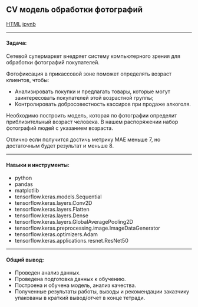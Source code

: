 ## 	CV модель обработки фотографий <br/>

[HTML](./CV.html)
[ipynb](./CV.ipynb)

***
#### Задача:

Сетевой супермаркет внедряет систему компьютерного зрения для обработки фотографий покупателей.

Фотофиксация в прикассовой зоне поможет определять возраст клиентов, чтобы:

- Анализировать покупки и предлагать товары, которые могут заинтересовать покупателей этой возрастной группы;
- Контролировать добросовестность кассиров при продаже алкоголя.
  
Необходимо построить модель, которая по фотографии определит приблизительный возраст человека. В нашем распоряжении набор фотографий людей с указанием возраста.

Отлично если получится достичь метрику MAE меньше 7, но достаточным будет результат и меньше 8.

***
#### Навыки и инструменты:

* python
* pandas
* matplotlib
* tensorflow.keras.models.Sequential
* tensorflow.keras.layers.Conv2D
* tensorflow.keras.layers.Flatten
* tensorflow.keras.layers.Dense
* tensorflow.keras.layers.GlobalAveragePooling2D
* tensorflow.keras.preprocessing.image.ImageDataGenerator
* tensorflow.keras.optimizers.Adam
* tensorflow.keras.applications.resnet.ResNet50

***
#### Общий вывод:
* Проведен анализ данных.
* Проведена подготовка данных к обучению.
* Построена и обучена модель, анализ качества.
* Полученные результаты работы, выводы и рекомендации заказчику упакованы в краткий вывод/отчет в конце тетради.
